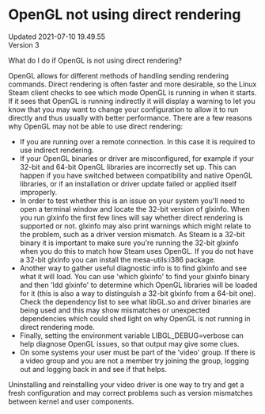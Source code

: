 # OpenGL not using direct rendering
Updated 2021-07-10 19.49.55  
Version 3  

What do I do if OpenGL is not using direct rendering?  
  
OpenGL allows for different methods of handling sending rendering commands.  Direct rendering is often faster and more desirable, so the Linux Steam client checks to see which mode OpenGL is running in when it starts.  If it sees that OpenGL is running indirectly it will display a warning to let you know that you may want to change your configuration to allow it to run directly and thus usually with better performance.  There are a few reasons why OpenGL may not be able to use direct rendering:  

* If you are running over a remote connection.  In this case it is required to use indirect rendering.
* If your OpenGL binaries or driver are misconfigured, for example if your 32-bit and 64-bit OpenGL libraries are incorrectly set up.  This can happen if you have switched between compatibility and native OpenGL libraries, or if an installation or driver update failed or applied itself improperly. 
* In order to test whether this is an issue on your system you'll need to open a terminal window and locate the 32-bit version of glxinfo.  When you run glxinfo the first few lines will say whether direct rendering is supported or not.  glxinfo may also print warnings which might relate to the problem, such as a driver version mismatch.  As Steam is a 32-bit binary it is important to make sure you're running the 32-bit glxinfo when you do this to match how Steam uses OpenGL.  If you do not have a 32-bit glxinfo you can install the mesa-utils:i386 package.
* Another way to gather useful diagnostic info is to find glxinfo and see what it will load.  You can use 'which glxinfo' to find your glxinfo binary and then 'ldd glxinfo' to determine which OpenGL libraries will be loaded for it (this is also a way to distinguish a 32-bit glxinfo from a 64-bit one).  Check the dependency list to see what libGL.so and driver binaries are being used and this may show mismatches or unexpected dependencies which could shed light on why OpenGL is not running in direct rendering mode.
* Finally, setting the environment variable LIBGL_DEBUG=verbose can help diagnose OpenGL issues, so that output may give some clues.
* On some systems your user must be part of the 'video' group.  If there is a video group and you are not a member try joining the group, logging out and logging back in and see if that helps.

  
Uninstalling and reinstalling your video driver is one way to try and get a fresh configuration and may correct problems such as version mismatches between kernel and user components.